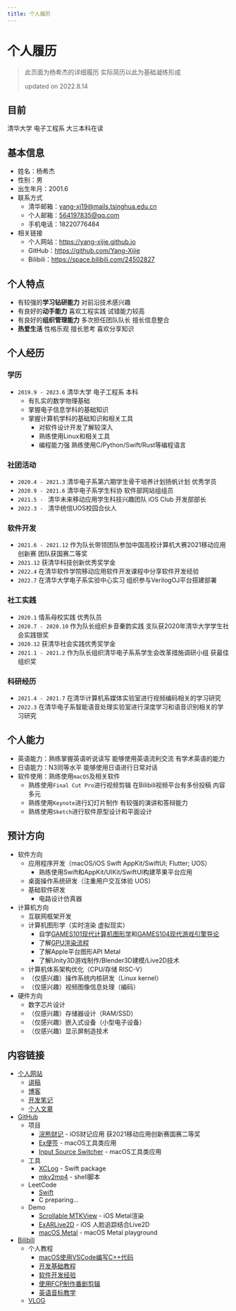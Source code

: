 ```yaml
---
title: 个人履历
---
```


# 个人履历

> 此页面为杨希杰的详细履历 实际简历以此为基础凝练形成
> 
> updated on 2022.8.14

## 目前

清华大学 电子工程系 大三本科在读

## 基本信息

- 姓名：杨希杰
- 性别：男
- 出生年月：2001.6
- 联系方式
    - 清华邮箱：yang-xj19@mails.tsinghua.edu.cn
    - 个人邮箱：564197835@qq.com
    - 手机电话：18220776484
- 相关链接
    - 个人网站：<https://yang-xijie.github.io>
    - GitHub：<https://github.com/Yang-Xijie>
    - Bilibili：<https://space.bilibili.com/24502827>

## 个人特点

- 有较强的**学习钻研能力** 对前沿技术感兴趣
- 有良好的**动手能力** 喜欢工程实践 试错能力较高
- 有良好的**组织管理能力** 多次担任团队队长 擅长信息整合
- **热爱生活** 性格乐观 擅长思考 喜欢分享知识

## 个人经历

### 学历

- `2019.9 - 2023.6` 清华大学 电子工程系 本科
    - 有扎实的数学物理基础
    - 掌握电子信息学科的基础知识
    - 掌握计算机学科的基础知识和相关工具
        - 对软件设计开发了解较深入
        - 熟练使用Linux和相关工具
        - 编程能力强 熟练使用C/Python/Swift/Rust等编程语言

### 社团活动

- `2020.4 - 2021.3` 清华电子系第六期学生骨干培养计划扬帆计划 优秀学员
- `2020.9 - 2021.6` 清华电子系学生科协 软件部网站组组员
- `2021.5 - ` 清华未来移动应用学生科技兴趣团队 iOS Club 开发部部长
- `2022.3 - ` 清华统信UOS校园合伙人

### 软件开发

- `2021.6 - 2021.12` 作为队长带领团队参加中国高校计算机大赛2021移动应用创新赛 团队获国赛二等奖
- `2021.12` 获清华科技创新优秀奖学金
- `2022.4` 在清华软件学院移动应用软件开发课程中分享软件开发经验
- `2022.7` 在清华大学电子系实验中心实习 组织参与VerilogOJ平台搭建部署

### 社工实践

- `2020.1` 情系母校实践 优秀队员
- `2020.7 - 2020.10` 作为队长组织乡音秦韵实践 支队获2020年清华大学学生社会实践银奖
- `2020.12` 获清华社会实践优秀奖学金
- `2021.1 - 2021.2` 作为队长组织清华电子系系学生会改革措施调研小组 获最佳组织奖

### 科研经历

- `2021.4 - 2021.7` 在清华计算机系媒体实验室进行视频编码相关的学习研究
- `2022.3` 在清华电子系智能语音处理实验室进行深度学习和语音识别相关的学习研究

## 个人能力

- 英语能力：熟练掌握英语听说读写 能够使用英语流利交流 有学术英语的能力
- 日语能力：N3同等水平 能够使用日语进行日常对话
- 软件使用：熟练使用`macOS`及相关软件
    - 熟练使用`Final Cut Pro`进行视频剪辑 在Bilibili视频平台有多份投稿 内容多元
    - 熟练使用`Keynote`进行幻灯片制作 有较强的演讲和答辩能力
    - 熟练使用`Sketch`进行软件原型设计和平面设计

## 预计方向

- 软件方向
    - 应用程序开发（macOS/iOS Swift AppKit/SwiftUI; Flutter; UOS）
        - 熟练使用Swift和AppKit/UIKit/SwiftUI构建苹果平台应用
    - 桌面操作系统研发（注重用户交互体验 UOS）
    - 基础软件研发
        - 电路设计仿真器
- 计算机方向
    - 互联网框架开发
    - 计算机图形学（实时渲染 虚拟现实）
        - 自学[GAMES101现代计算机图形学](https://www.bilibili.com/video/BV1X7411F744)和[GAMES104现代游戏引擎导论](https://space.bilibili.com/512313464/channel/collectiondetail?sid=292637)
        - 了解[GPU渲染流程](https://space.bilibili.com/2055684362/channel/collectiondetail?sid=318149)
        - 了解Apple平台图形API Metal
        - 了解Unity3D游戏制作/Blender3D建模/Live2D技术
    - 计算机体系架构优化（CPU/存储 RISC-V）
    - （仅感兴趣）操作系统内核研发（Linux kernel）
    - （仅感兴趣）视频图像信息处理（编码）
- 硬件方向
    - 数字芯片设计
    - （仅感兴趣）存储器设计（RAM/SSD）
    - （仅感兴趣）嵌入式设备（小型电子设备）
    - （仅感兴趣）显示屏制造技术

## 内容链接

- [个人网站](https://yang-xijie.github.io)
    - [讲稿](https://yang-xijie.github.io/LECTURE/)
    - [博客](https://yang-xijie.github.io/BLOG/)
    - [开发笔记](https://yang-xijie.github.io/DEV/)
    - [个人文章](https://yang-xijie.github.io/3/)
- [GitHub](https://github.com/Yang-Xijie)
    - 项目
        - [浣熊财记](https://github.com/Racoon-Book/Racoon-Account-Book) - iOS财记应用 获2021移动应用创新赛国赛二等奖
        - [Ex便签](https://github.com/Ex-Studio/ExSticky) - macOS工具类应用
        - [Input Source Switcher](https://github.com/Yang-Xijie/InputSourceSwitcher) - macOS工具类应用
    - 工具
        - [XCLog](https://github.com/Yang-Xijie/XCLog) - Swift package
        - [mkv2mp4](https://github.com/Yang-Xijie/mkv2mp4_fcp) - shell脚本
    - LeetCode
        - [Swift](https://github.com/Yang-Xijie/Swift-Exercises)
        - C preparing...
    - Demo
        - [Scrollable MTKView](https://github.com/Yang-Xijie/ScrollablePencilMTKView) - iOS Metal渲染
        - [ExARLive2D](https://github.com/Yang-Xijie/ExARLive2D) - iOS 人脸追踪结合Live2D
        - [macOS Metal](https://github.com/Yang-Xijie/AppKit-Metal) - macOS Metal playground
- [Bilibili](https://space.bilibili.com/24502827)
    - 个人教程
        - [macOS使用VSCode编写C++代码](https://space.bilibili.com/24502827/channel/collectiondetail?sid=139476)
        - [开发基础教程](https://space.bilibili.com/24502827/channel/collectiondetail?sid=181017)
        - [软件开发经验](https://space.bilibili.com/24502827/channel/collectiondetail?sid=139392)
        - [使用FCP制作番剧剪辑](https://space.bilibili.com/24502827/channel/collectiondetail?sid=139472)
        - [英语音标教学](https://space.bilibili.com/24502827/channel/collectiondetail?sid=150764)
    - [VLOG](https://space.bilibili.com/24502827/channel/collectiondetail?sid=181053)
